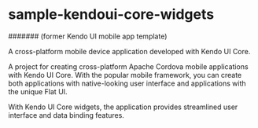 # sample-kendoui-core-widgets 
####### (former Kendo UI mobile app template)

A cross-platform mobile device application developed with Kendo UI Core.

A project for creating cross-platform Apache Cordova mobile applications with Kendo UI Core. With the popular mobile framework, you can create both applications with native-looking user interface and applications with the unique Flat UI.

With Kendo UI Core widgets, the application provides streamlined user interface and data binding features.
